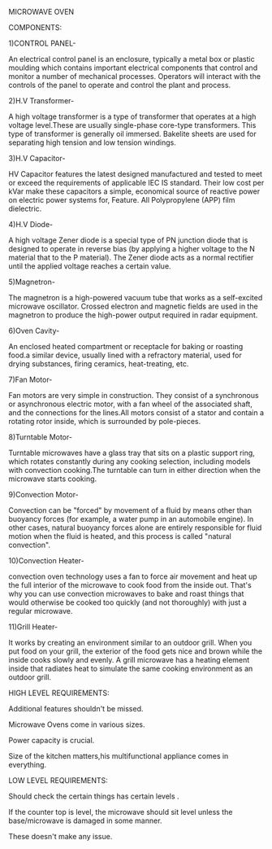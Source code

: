 MICROWAVE OVEN

COMPONENTS:

1)CONTROL PANEL-

An electrical control panel is an enclosure, typically a metal box or plastic moulding which contains important electrical components that control and monitor a number of mechanical processes. Operators will interact with the controls of the panel to operate and control the plant and process.

2)H.V Transformer-

A high voltage transformer is a type of transformer that operates at a high voltage level.These are usually single-phase core-type transformers. This type of transformer is generally oil immersed. Bakelite sheets are used for separating high tension and low tension windings.

3)H.V Capacitor-

HV Capacitor features the latest designed manufactured and tested to meet or exceed the requirements of applicable IEC IS standard. Their low cost per kVar make these capacitors a simple, economical source of reactive power on electric power systems for, Feature. All Polypropylene (APP) film dielectric.

4)H.V Diode-

A high voltage Zener diode is a special type of PN junction diode that is designed to operate in reverse bias (by applying a higher voltage to the N material that to the P material). The Zener diode acts as a normal rectifier until the applied voltage reaches a certain value.

5)Magnetron-

The magnetron is a high-powered vacuum tube that works as a self-excited microwave oscillator. Crossed electron and magnetic fields are used in the magnetron to produce the high-power output required in radar equipment.

6)Oven Cavity-

An enclosed heated compartment or receptacle for baking or roasting food.a similar device, usually lined with a refractory material, used for drying substances, firing ceramics, heat-treating, etc. 

7)Fan Motor-

Fan motors are very simple in construction. They consist of a synchronous or asynchronous electric motor, with a fan wheel of the associated shaft, and the connections for the lines.All motors consist of a stator and contain a rotating rotor inside, which is surrounded by pole-pieces.

8)Turntable Motor-

Turntable microwaves have a glass tray that sits on a plastic support ring, which rotates constantly during any cooking selection, including models with convection cooking.The turntable can turn in either direction when the microwave starts cooking.

9)Convection Motor-

Convection can be "forced" by movement of a fluid by means other than buoyancy forces (for example, a water pump in an automobile engine). In other cases, natural buoyancy forces alone are entirely responsible for fluid motion when the fluid is heated, and this process is called "natural convection".

10)Convection Heater-

convection oven technology uses a fan to force air movement and heat up the full interior of the microwave to cook food from the inside out. That's why you can use convection microwaves to bake and roast things that would otherwise be cooked too quickly (and not thoroughly) with just a regular microwave.

11)Grill Heater-

It works by creating an environment similar to an outdoor grill. When you put food on your grill, the exterior of the food gets nice and brown while the inside cooks slowly and evenly. A grill microwave has a heating element inside that radiates heat to simulate the same cooking environment as an outdoor grill.

HIGH LEVEL REQUIREMENTS:

Additional features shouldn't be missed.

Microwave Ovens come in various sizes.

Power capacity is crucial.

Size of the kitchen matters,his multifunctional appliance comes in everything.

LOW LEVEL REQUIREMENTS:

Should check the certain things has certain levels .

If the counter top is level, the microwave should sit level unless the base/microwave is damaged in some manner.

These doesn't make any issue.


